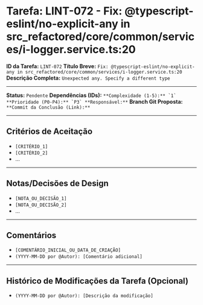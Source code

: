 # Tarefa: LINT-072 - Fix: @typescript-eslint/no-explicit-any in src_refactored/core/common/services/i-logger.service.ts:20

**ID da Tarefa:** `LINT-072`
**Título Breve:** `Fix: @typescript-eslint/no-explicit-any in src_refactored/core/common/services/i-logger.service.ts:20`
**Descrição Completa:**
`Unexpected any. Specify a different type`

---

**Status:** `Pendente`
**Dependências (IDs):** ``
**Complexidade (1-5):** `1`
**Prioridade (P0-P4):** `P3`
**Responsável:** ``
**Branch Git Proposta:** ``
**Commit da Conclusão (Link):** ``

---

## Critérios de Aceitação
- `[CRITÉRIO_1]`
- `[CRITÉRIO_2]`
- ...

---

## Notas/Decisões de Design
- `[NOTA_OU_DECISÃO_1]`
- `[NOTA_OU_DECISÃO_2]`
- ...

---

## Comentários
- `[COMENTÁRIO_INICIAL_OU_DATA_DE_CRIAÇÃO]`
- `(YYYY-MM-DD por @Autor): [Comentário adicional]`

---

## Histórico de Modificações da Tarefa (Opcional)
- `(YYYY-MM-DD por @Autor): [Descrição da modificação]`
